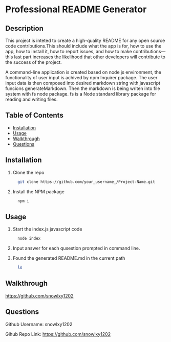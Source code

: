 # Professional README Generator

## Description

This project is inteted to create a high-quality README for any open source code contributions.This should include what the app is for, how to use the app, how to install it, how to report issues, and how to make contributions—this last part increases the likelihood that other developers will contribute to the success of the project.

A command-line application is created based on node js environment, the functionality of user input is achived by npm Inquirer package. The user input data is then composed into desired markdown string with javascript funcions generateMarkdown. Then the markdown is being writen into file system with fs node package. fs is a Node standard library package for reading and writing files.

## Table of Contents


- [Installation](#installation)
- [Usage](#usage)
- [Walkthrough](#walkthrough)
- [Questions](#questions)

## Installation

1. Clone the repo
    ```sh
      git clone https://github.com/your_username_/Project-Name.git
    ```

2. Install the NPM package
      ```sh
        npm i
      ```

## Usage

1. Start the index.js javascript code
    ```sh
      node index
    ```

2. Input answer for each qusestion prompted in command line.

3. Found the generated README.md in the current path
    ```sh
      ls
    ```

## Walkthrough

<https://github.com/snowlxy1202>

## Questions

Github Username: snowlxy1202

Gihub Repo Link: <https://github.com/snowlxy1202>


